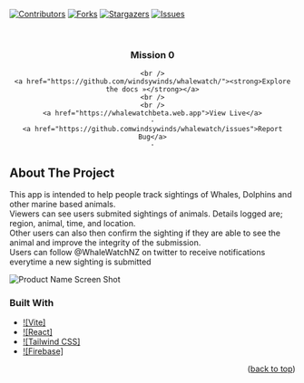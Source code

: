 
<a name="readme-top"></a>

[![Contributors][contributors-shield]][contributors-url]
[![Forks][forks-shield]][forks-url]
[![Stargazers][stars-shield]][stars-url]
[![Issues][issues-shield]][issues-url]




<br />
<div align="center">
 

<h3 align="center">Mission 0</h3>

  <p align="center">
    
    <br />
    <a href="https://github.com/windsywinds/whalewatch/"><strong>Explore the docs »</strong></a>
    <br />
    <br />
    <a href="https://whalewatchbeta.web.app">View Live</a>
    ·
    <a href="https://github.comwindsywinds/whalewatch/issues">Report Bug</a>
    ·
    
</div>




<!-- ABOUT THE PROJECT -->
## About The Project

This app is intended to help people track sightings of Whales, Dolphins and other marine based animals.  
Viewers can see users submited sightings of animals. Details logged are; region, animal, time, and location.  
Other users can also then confirm the sighting if they are able to see the animal and improve the integrity of the submission.  
Users can follow @WhaleWatchNZ on twitter to receive notifications everytime a new sighting is submitted  

![Product Name Screen Shot][product-screenshot]



### Built With

* [![Vite]][Vite-url]
* [![React]][React-url]
* [![Tailwind CSS]][Tailwindcss-url]
* [![Firebase]][Firebase-url]


<p align="right">(<a href="#readme-top">back to top</a>)</p>



<!-- MARKDOWN LINKS & IMAGES -->
<!-- https://www.markdownguide.org/basic-syntax/#reference-style-links -->
[vite-url]: https://vitejs.dev/
[contributors-shield]: https://img.shields.io/github/contributors/windsywinds/whalewatch.svg?style=for-the-badge
[contributors-url]: https://github.com/windsywinds/whalewatch/graphs/contributors
[forks-shield]: https://img.shields.io/github/forks/windsywinds/whalewatch/.svg?style=for-the-badge
[forks-url]: https://github.com/windsywinds/whalewatch/network/members
[stars-shield]: https://img.shields.io/github/stars/windsywinds/whalewatch.svg?style=for-the-badge
[stars-url]: https://github.com/windsywinds/whalewatch/stargazers
[issues-shield]: https://img.shields.io/github/issues/windsywinds/whalewatch.svg?style=for-the-badge
[issues-url]: https://github.com/windsywinds/whalewatch/issues
[license-shield]: https://img.shields.io/github/license/windsywinds/whalewatch.svg?style=for-the-badge
[license-url]: https://github.com/windsywinds/whalewatch/blob/master/LICENSE.txt
[linkedin-shield]: https://img.shields.io/badge/-LinkedIn-black.svg?style=for-the-badge&logo=linkedin&colorB=555
[linkedin-url]: https://www.linkedin.com/in/windsor-sam/
[product-screenshot]: https://windsywinds.github.io/assets/whalewatchthumb.jpg
[Next.js]: https://img.shields.io/badge/next.js-000000?style=for-the-badge&logo=nextdotjs&logoColor=white
[Next-url]: https://nextjs.org/
[React.js]: https://img.shields.io/badge/React-20232A?style=for-the-badge&logo=react&logoColor=61DAFB
[React-url]: https://reactjs.org/
[Tailwindcss-url]: https://tailwindcss.com
[Firebase-url]: https://firebase.google.com/
[Vue.js]: https://img.shields.io/badge/Vue.js-35495E?style=for-the-badge&logo=vuedotjs&logoColor=4FC08D
[Vue-url]: https://vuejs.org/
[Angular.io]: https://img.shields.io/badge/Angular-DD0031?style=for-the-badge&logo=angular&logoColor=white
[Angular-url]: https://angular.io/
[Svelte.dev]: https://img.shields.io/badge/Svelte-4A4A55?style=for-the-badge&logo=svelte&logoColor=FF3E00
[Svelte-url]: https://svelte.dev/
[Laravel.com]: https://img.shields.io/badge/Laravel-FF2D20?style=for-the-badge&logo=laravel&logoColor=white
[Laravel-url]: https://laravel.com
[Bootstrap.com]: https://img.shields.io/badge/Bootstrap-563D7C?style=for-the-badge&logo=bootstrap&logoColor=white
[Bootstrap-url]: https://getbootstrap.com
[JQuery.com]: https://img.shields.io/badge/jQuery-0769AD?style=for-the-badge&logo=jquery&logoColor=white
[JQuery-url]: https://jquery.com 
